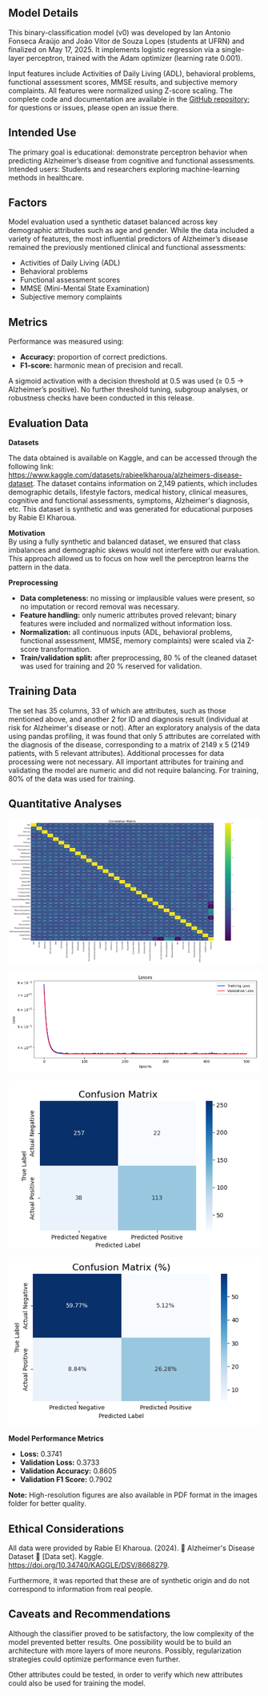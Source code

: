 ## Model Details

This binary-classification model (v0) was developed by Ian Antonio Fonseca Araújo and João Vítor de Souza Lopes (students at UFRN) and finalized on May 17, 2025. It implements logistic regression via a single-layer perceptron, trained with the Adam optimizer (learning rate 0.001).  

Input features include Activities of Daily Living (ADL), behavioral problems, functional assessment scores, MMSE results, and subjective memory complaints. All features were normalized using Z-score scaling. The complete code and documentation are available in the [GitHub repository](https://github.com/Onifin/PPGEEC2318/tree/main); for questions or issues, please open an issue there.

## Intended Use

The primary goal is educational: demonstrate perceptron behavior when predicting Alzheimer’s disease from cognitive and functional assessments.  
Intended users: Students and researchers exploring machine-learning methods in healthcare.  

## Factors

Model evaluation used a synthetic dataset balanced across key demographic attributes such as age and gender. While the data included a variety of features, the most influential predictors of Alzheimer’s disease remained the previously mentioned clinical and functional assessments:  
- Activities of Daily Living (ADL)  
- Behavioral problems  
- Functional assessment scores  
- MMSE (Mini-Mental State Examination)  
- Subjective memory complaints  


## Metrics

Performance was measured using:  
- **Accuracy:** proportion of correct predictions.  
- **F1-score:** harmonic mean of precision and recall.  

A sigmoid activation with a decision threshold at 0.5 was used (≥ 0.5 → Alzheimer’s positive). No further threshold tuning, subgroup analyses, or robustness checks have been conducted in this release. 

## Evaluation Data

**Datasets**  

The data obtained is available on Kaggle, and can be accessed through the following link: https://www.kaggle.com/datasets/rabieelkharoua/alzheimers-disease-dataset. The dataset contains information on 2,149 patients, which includes demographic details, lifestyle factors, medical history, clinical measures, cognitive and functional assessments, symptoms, Alzheimer's diagnosis, etc. This dataset is synthetic and was generated for educational purposes by Rabie El Kharoua.

**Motivation**  
By using a fully synthetic and balanced dataset, we ensured that class imbalances and demographic skews would not interfere with our evaluation. This approach allowed us to focus on how well the perceptron learns the pattern in the data.

**Preprocessing**  
- **Data completeness:** no missing or implausible values were present, so no imputation or record removal was necessary.  
- **Feature handling:** only numeric attributes proved relevant; binary features were included and normalized without information loss.  
- **Normalization:** all continuous inputs (ADL, behavioral problems, functional assessment, MMSE, memory complaints) were scaled via Z-score transformation.  
- **Train/validation split:** after preprocessing, 80 % of the cleaned dataset was used for training and 20 % reserved for validation.  

## Training Data

The set has 35 columns, 33 of which are attributes, such as those mentioned above, and another 2 for ID and diagnosis result (individual at risk for Alzheimer's disease or not). After an exploratory analysis of the data using pandas profiling, it was found that only 5 attributes are correlated with the diagnosis of the disease, corresponding to a matrix of 2149 x 5 (2149 patients, with 5 relevant attributes). Additional processes for data processing were not necessary. All important attributes for training and validating the model are numeric and did not require balancing. For training, 80% of the data was used for training.

## Quantitative Analyses

![Correlation Matrix](images/correlation_matrix.png)

![Training & Validation Losses](images/losses.png)

![Confusion Matrix (Counts)](images/confusion_matrix.png)
 
![Confusion Matrix (%)](images/confusion_matrix_total_percent.png)


**Model Performance Metrics**

- **Loss:** 0.3741  
- **Validation Loss:** 0.3733  
- **Validation Accuracy:** 0.8605  
- **Validation F1 Score:** 0.7902 

 **Note:** High-resolution figures are also available in PDF format in the images folder for better quality.  

## Ethical Considerations

All data were provided by Rabie El Kharoua. (2024). 🧠 Alzheimer's Disease Dataset 🧠 [Data set]. Kaggle. https://doi.org/10.34740/KAGGLE/DSV/8668279. 

Furthermore, it was reported that these are of synthetic origin and do not correspond to information from real people.

## Caveats and Recommendations

Although the classifier proved to be satisfactory, the low complexity of the model prevented better results. One possibility would be to build an architecture with more layers of more neurons. Possibly, regularization strategies could optimize performance even further.

Other attributes could be tested, in order to verify which new attributes could also be used for training the model.